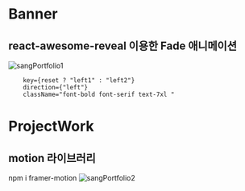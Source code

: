 # Banner
## react-awesome-reveal 이용한 Fade 애니메이션 


![sangPortfolio1](https://github.com/sangheun969/sangPortfolio/assets/138093980/e36dd40a-3e3f-4f2c-b425-8790084f2ef3)


        key={reset ? "left1" : "left2"}
        direction={"left"}
        className="font-bold font-serif text-7xl "
   

# ProjectWork
## motion 라이브러리 

npm i framer-motion
![sangPortfolio2](https://github.com/sangheun969/sangPortfolio/assets/138093980/9c110566-ed00-47b7-91df-39ceba5c92f3)
